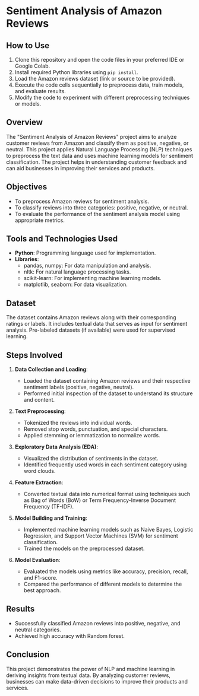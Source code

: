 # Sentiment Analysis of Amazon Reviews

## How to Use
1. Clone this repository and open the code files in your preferred IDE or Google Colab.
2. Install required Python libraries using `pip install`.
3. Load the Amazon reviews dataset (link or source to be provided).
4. Execute the code cells sequentially to preprocess data, train models, and evaluate results.
5. Modify the code to experiment with different preprocessing techniques or models.


## Overview
The "Sentiment Analysis of Amazon Reviews" project aims to analyze customer reviews from Amazon and classify them as positive, negative, or neutral. This project applies Natural Language Processing (NLP) techniques to preprocess the text data and uses machine learning models for sentiment classification. The project helps in understanding customer feedback and can aid businesses in improving their services and products.

## Objectives
- To preprocess Amazon reviews for sentiment analysis.
- To classify reviews into three categories: positive, negative, or neutral.
- To evaluate the performance of the sentiment analysis model using appropriate metrics.

## Tools and Technologies Used
- **Python**: Programming language used for implementation.
- **Libraries**:
  - pandas, numpy: For data manipulation and analysis.
  - nltk: For natural language processing tasks.
  - scikit-learn: For implementing machine learning models.
  - matplotlib, seaborn: For data visualization.

## Dataset
The dataset contains Amazon reviews along with their corresponding ratings or labels. It includes textual data that serves as input for sentiment analysis. Pre-labeled datasets (if available) were used for supervised learning.

## Steps Involved
1. **Data Collection and Loading**:
   - Loaded the dataset containing Amazon reviews and their respective sentiment labels (positive, negative, neutral).
   - Performed initial inspection of the dataset to understand its structure and content.

2. **Text Preprocessing**:
   - Tokenized the reviews into individual words.
   - Removed stop words, punctuation, and special characters.
   - Applied stemming or lemmatization to normalize words.

3. **Exploratory Data Analysis (EDA)**:
   - Visualized the distribution of sentiments in the dataset.
   - Identified frequently used words in each sentiment category using word clouds.

4. **Feature Extraction**:
   - Converted textual data into numerical format using techniques such as Bag of Words (BoW) or Term Frequency-Inverse Document Frequency (TF-IDF).

5. **Model Building and Training**:
   - Implemented machine learning models such as Naive Bayes, Logistic Regression, and Support Vector Machines (SVM) for sentiment classification.
   - Trained the models on the preprocessed dataset.

6. **Model Evaluation**:
   - Evaluated the models using metrics like accuracy, precision, recall, and F1-score.
   - Compared the performance of different models to determine the best approach.

## Results
- Successfully classified Amazon reviews into positive, negative, and neutral categories.
- Achieved high accuracy with Random forest.

## Conclusion
This project demonstrates the power of NLP and machine learning in deriving insights from textual data. By analyzing customer reviews, businesses can make data-driven decisions to improve their products and services.

